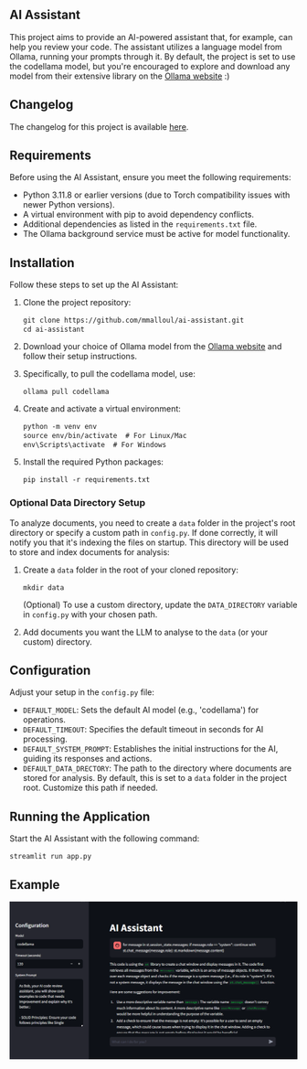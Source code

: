 ## AI Assistant
This project aims to provide an AI-powered assistant that, for example, can help you review your code. The assistant utilizes a language model from Ollama, running your prompts through it. By default, the project is set to use the codellama model, but you're encouraged to explore and download any model from their extensive library on the [Ollama website](https://ollama.com/library) :)

## Changelog

The changelog for this project is available [here](CHANGELOG.md).

## Requirements

Before using the AI Assistant, ensure you meet the following requirements:

- Python 3.11.8 or earlier versions (due to Torch compatibility issues with newer Python versions).
- A virtual environment with pip to avoid dependency conflicts.
- Additional dependencies as listed in the `requirements.txt` file.
- The Ollama background service must be active for model functionality.

## Installation

Follow these steps to set up the AI Assistant:

1. Clone the project repository:

    ```shell
    git clone https://github.com/mmalloul/ai-assistant.git
    cd ai-assistant
    ```

2. Download your choice of Ollama model from the [Ollama website](https://ollama.com/) and follow their setup instructions.

3. Specifically, to pull the codellama model, use:

    ```shell
    ollama pull codellama
    ```

4. Create and activate a virtual environment:

    ```shell
    python -m venv env
    source env/bin/activate  # For Linux/Mac
    env\Scripts\activate  # For Windows
    ```

5. Install the required Python packages:

    ```shell
    pip install -r requirements.txt
    ```

### Optional Data Directory Setup

To analyze documents, you need to create a `data` folder in the project's root directory or specify a custom path in `config.py`. If done correctly, it will notify you that it's indexing the files on startup.
This directory will be used to store and index documents for analysis:

1. Create a `data` folder in the root of your cloned repository:

    ```shell
    mkdir data
    ```
    (Optional) To use a custom directory, update the `DATA_DIRECTORY` variable in `config.py` with your chosen path.

2. Add documents you want the LLM to analyse to the `data` (or your custom) directory. 
## Configuration

Adjust your setup in the `config.py` file:

- `DEFAULT_MODEL`: Sets the default AI model (e.g., 'codellama') for operations.
- `DEFAULT_TIMEOUT`: Specifies the default timeout in seconds for AI processing.
- `DEFAULT_SYSTEM_PROMPT`: Establishes the initial instructions for the AI, guiding its responses and actions.
- `DEFAULT_DATA_DRECTORY`: The path to the directory where documents are stored for analysis. By default, this is set to a `data` folder in the project root. Customize this path if needed.

## Running the Application

Start the AI Assistant with the following command:

```shell
streamlit run app.py
```

## Example
![Image Description](example.png)
